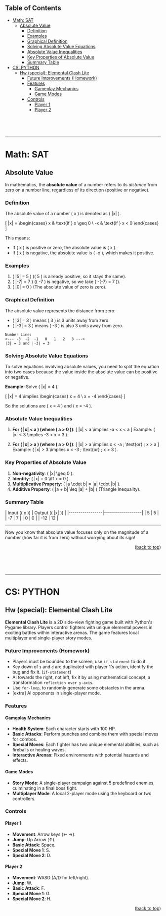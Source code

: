 <!-- 
 @requires
 1. VSCode extension: Markdown Preview Enhanced
 2. Shortcut: 'Ctrl' + 'Shift' + 'V'
 3. Split: Drag to right (->)

 @requires
 1. VSCode extension: Markdown All in One
 2. `File` > `Preferences` > `Keyboard Shortcuts`
 3. toggle code span > `Ctrl + '`
 4. toggle code block > `Ctrl + Shift + '`

 @usage
 1. End of Proof (Q.E.D.): <div style="text-align: right;">&#11035;</div>
 2. End of Each Section: 

     <br /><br /><br />

     ---



     <p align="right">(<a href="#readme-top">back to top</a>)</p>

 3. ![image_title_](images/imagefile.png)
 4. [url_title](URL)
 -->
<!-- Anchor Tag (Object) for "back to top" -->
<a id="readme-top"></a> 



## Table of Contents
- [Math: SAT](#math-sat)
  - [Absolute Value](#absolute-value)
    - [Definition](#definition)
    - [Examples](#examples)
    - [Graphical Definition](#graphical-definition)
    - [Solving Absolute Value Equations](#solving-absolute-value-equations)
    - [Absolute Value Inequalities](#absolute-value-inequalities)
    - [Key Properties of Absolute Value](#key-properties-of-absolute-value)
    - [Summary Table](#summary-table)
- [CS: PYTHON](#cs-python)
  - [Hw (special): Elemental Clash Lite](#hw-special-elemental-clash-lite)
    - [Future Improvements (Homework)](#future-improvements-homework)
    - [Features](#features)
      - [Gameplay Mechanics](#gameplay-mechanics)
      - [Game Modes](#game-modes)
    - [Controls](#controls)
      - [Player 1](#player-1)
      - [Player 2](#player-2)













<br /><br /><br />

---

# Math: SAT





## Absolute Value

In mathematics, the **absolute value** of a number refers to its *distance* from zero on a number line, regardless of its direction (positive or negative).

### Definition
The absolute value of a number \( x \) is denoted as \( |x| \).

\[
|x| = \begin{cases} 
    x & \text{if } x \geq 0 \\
    -x & \text{if } x < 0
\end{cases}
\]

This means:
- If \( x \) is positive or zero, the absolute value is \( x \).
- If \( x \) is negative, the absolute value is \( -x \), which makes it positive.

### Examples
1. \( |5| = 5 \) (\( 5 \) is already positive, so it stays the same).
2. \( |-7| = 7 \) (\( -7 \) is negative, so we take \( -(-7) = 7 \)).
3. \( |0| = 0 \) (The absolute value of zero is zero).

### Graphical Definition
The absolute value represents the distance from zero:
- \( |3| = 3 \) means \( 3 \) is 3 units away from zero.
- \( |-3| = 3 \) means \( -3 \) is also 3 units away from zero.

```
Number Line:
<--- -3  -2  -1   0   1   2   3 --->
|3| = 3 and |-3| = 3
```

### Solving Absolute Value Equations
To solve equations involving absolute values, you need to split the equation into two cases because the value inside the absolute value can be positive or negative.

**Example:** Solve \( |x| = 4 \).

\[
|x| = 4 \implies \begin{cases}
    x = 4 \\
    x = -4
\end{cases}
\]

So the solutions are \( x = 4 \) and \( x = -4 \).

### Absolute Value Inequalities
1. **For \( |x| < a \) (where \( a > 0 \))**:
   \[
   |x| < a \implies -a < x < a
   \]
   Example: \( |x| < 3 \implies -3 < x < 3 \).

2. **For \( |x| > a \) (where \( a > 0 \))**:
   \[
   |x| > a \implies x < -a \; \text{or} \; x > a
   \]
   Example: \( |x| > 3 \implies x < -3 \; \text{or} \; x > 3 \).

### Key Properties of Absolute Value
1. **Non-negativity**: \( |x| \geq 0 \).
2. **Identity**: \( |x| = 0 \iff x = 0 \).
3. **Multiplicative Property**: \( |a \cdot b| = |a| \cdot |b| \).
4. **Additive Property**: \( |a + b| \leq |a| + |b| \) (Triangle Inequality).

### Summary Table
| Input (\( x \)) | Output (\( |x| \)) |
|-----------------|-------------------|
| 5               | 5                 |
| -7              | 7                 |
| 0               | 0                 |
| -12             | 12                |

---

Now you know that absolute value focuses only on the magnitude of a number (how far it is from zero) without worrying about its sign!

















<p align="right">(<a href="#readme-top">back to top</a>)</p>










<br /><br /><br />

---








# CS: PYTHON



## Hw (special): Elemental Clash Lite

**Elemental Clash Lite** is a 2D side-view fighting game built with Python's Pygame library. Players control fighters with unique elemental powers in exciting battles within interactive arenas. The game features local multiplayer and single-player story modes.

### Future Improvements (Homework)
- Players must be bounded to the screen, use `if-statement` to do it.
- Key down of `s` and `d` are duplicated with player 1's action, identify the bug and fix it. (`if-statement`)
- AI towards the right, not left, fix it by using mathematical concept, a transformation `reflection over y-axis`.
- Use `for-loop`, to randomly generate some obstacles in the arena.
- [extra] AI opponents in single-player mode.

### Features

#### Gameplay Mechanics
- **Health System**: Each character starts with 100 HP.
- **Basic Attacks**: Perform punches and combine them with special moves for combos.
- **Special Moves**: Each fighter has two unique elemental abilities, such as fireballs or healing waves.
- **Interactive Arenas**: Fixed environments with potential hazards and effects.

#### Game Modes
- **Story Mode**: A single-player campaign against 5 predefined enemies, culminating in a final boss fight.
- **Multiplayer Mode**: A local 2-player mode using the keyboard or two controllers.

### Controls

#### Player 1
- **Movement**: Arrow keys (← →).
- **Jump**: Up Arrow (↑).
- **Basic Attack**: Space.
- **Special Move 1**: S.
- **Special Move 2**: D.

#### Player 2
- **Movement**: WASD (A/D for left/right).
- **Jump**: W.
- **Basic Attack**: F.
- **Special Move 1**: G.
- **Special Move 2**: H.







<p align="right">(<a href="#readme-top">back to top</a>)</p>
